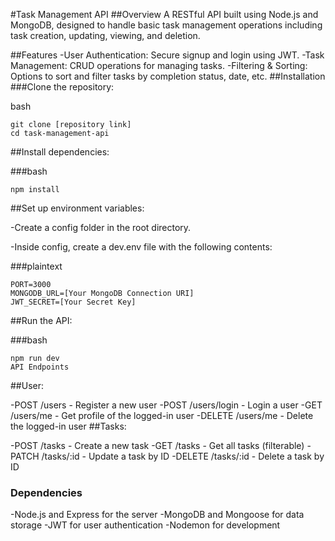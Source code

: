 #Task Management API
##Overview
A RESTful API built using Node.js and MongoDB, designed to handle basic task management operations including task creation, updating, viewing, and deletion.

##Features
-User Authentication: Secure signup and login using JWT.
-Task Management: CRUD operations for managing tasks.
-Filtering & Sorting: Options to sort and filter tasks by completion status, date, etc.
##Installation
###Clone the repository:

bash
```
git clone [repository link]
cd task-management-api
```
##Install dependencies:

###bash
```
npm install
```
##Set up environment variables:

-Create a config folder in the root directory.

-Inside config, create a dev.env file with the following contents:

###plaintext
```
PORT=3000
MONGODB_URL=[Your MongoDB Connection URI]
JWT_SECRET=[Your Secret Key]
```
##Run the API:

###bash
````
npm run dev
API Endpoints
````
##User:

-POST /users - Register a new user
-POST /users/login - Login a user
-GET /users/me - Get profile of the logged-in user
-DELETE /users/me - Delete the logged-in user
##Tasks:

-POST /tasks - Create a new task
-GET /tasks - Get all tasks (filterable)
-PATCH /tasks/:id - Update a task by ID
-DELETE /tasks/:id - Delete a task by ID
### Dependencies
-Node.js and Express for the server
-MongoDB and Mongoose for data storage
-JWT for user authentication
-Nodemon for development
